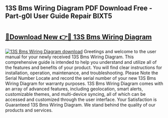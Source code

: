 ## 13S Bms Wiring Diagram PDF Download Free - Part-g0I User Guide Repair BIXT5

# <h2><a href="http://dfu6xa.blite.top/?on=13S+Bms+Wiring+Diagram">🔗Download New 👉🔴 13S Bms Wiring Diagram</a></h2>

[![13S Bms Wiring Diagram download](https://i.imgur.com/lujVjoI.png)](http://dfu6xa.blite.top/?on=13S+Bms+Wiring+Diagram)
Greetings and welcome to the user manual for your newly received 13S Bms Wiring Diagram. This comprehensive guide is intended to help you understand and utilize all of the features and benefits of your product. You will find clear instructions for installation, operation, maintenance, and troubleshooting. Please Note the Serial Number Locate and record the serial number of your new 13S Bms Wiring Diagram for warranty purposes. 13S Bms Wiring Diagram comes with an array of advanced features, including geolocation, smart alerts, customizable themes, and multi-device syncing, all of which can be accessed and customized through the user interface. Your Satisfaction is Guaranteed 13S Bms Wiring Diagram. We stand behind the quality of our products and services.
